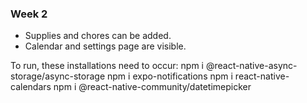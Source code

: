### Week 2

- Supplies and chores can be added.
- Calendar and settings page are visible.

  
To run, these installations need to occur: 
npm i  @react-native-async-storage/async-storage
npm i expo-notifications
npm i react-native-calendars
npm i @react-native-community/datetimepicker
